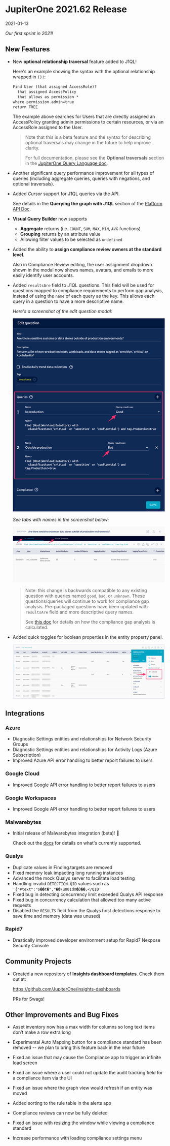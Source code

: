 # JupiterOne 2021.62 Release

2021-01-13

_Our first sprint in 2021!_

## New Features

- New **optional relationship traversal** feature added to J1QL! 

  Here's an example showing the syntax with the optional relationship wrapped in
  `()?`:

  ```j1ql
  Find User (that assigned AccessRole)?
    that assigned AccessPolicy
    that allows as permission *
  where permission.admin=true
  return TREE
  ```

  The example above searches for Users that are directly assigned an
  AccessPolicy granting admin permissions to certain resources, or via an
  AccessRole assigned to the User.

  > Note that this is a beta feature and the syntax for describing optional
  > traversals may change in the future to help improve clarity. 
  > 
  > For full documentation, please see the **Optional traversals** section in the
  > [JupiterOne Query Language doc](../docs/jupiterone-query-language.md).

- Another significant query performance improvement for all types of queries
  (including aggregate queries, queries with negations, and optional
  traversals).

- Added _Cursor_ support for J1QL queries via the API. 

  See details in the **Querying the graph with J1QL** section of the 
  [Platform API Doc](../docs/jupiterone-api.md).

- **Visual Query Builder** now supports

  * **Aggregate** returns (i.e. `COUNT`, `SUM`, `MAX`, `MIN`, `AVG` functions)
  * **Grouping** returns by an attribute value
  * Allowing filter values to be selected as `undefined`

- Added the ability to **assign compliance review owners at the standard level**.

  Also in Compliance Review editing, the user assignment dropdown shown in the
  modal now shows names, avatars, and emails to more easily identify user
  accounts.

- Added `resultsAre` field to J1QL questions. This field will be used for
  questions mapped to compliance requirements to perform gap analysis, instead
  of using the `name` of each query as the key. This allows each query in a
  question to have a more descriptive name.

  _Here's a screenshot of the edit question modal:_

  ![edit-question](../assets/query-question-edit-name-results.png)

  _See tabs with names in the screenshot below:_

  ![question-tabs](../assets/query-question-result-named-tabs.png)

  > Note: this change is backwards compatible to any existing question with queries
  > named `good`, `bad`, or `unknown`. These questions/queries will continue to
  > work for compliance gap analysis. Pre-packaged questions have been updated with
  > `resultsAre` field and more descriptive query names.
  > 
  > See [this doc](../guides/compliance/compliance-gap-analysis.md) for details
  > on how the compliance gap analysis is calculated.

- Added quick toggles for boolean properties in the entity property panel.

  ![entity-toggles](../assets/entity-property-toggles.png)

## Integrations

### Azure

- Diagnostic Settings entities and relationships for Network Security Groups
- Diagnostic Settings entities and relationships for Activity Logs (Azure Subscription)
- Improved Azure API error handling to better report failures to users

### Google Cloud

- Improved Google API error handling to better report failures to users

### Google Workspaces

- Improved Google API error handling to better report failures to users

### Malwarebytes

- Initial release of Malwarebytes integration (beta)! 🎉

  Check out the [docs](https://github.com/JupiterOne/graph-malwarebytes/blob/master/docs/jupiterone.md) 
  for details on what's currently supported.

### Qualys

- Duplicate values in Finding.targets are removed
- Fixed memory leak impacting long running instances
- Advanced the mock Qualys server to facilitate load testing
- Handling invalid `DETECTION.QID` values such as `'{"#text":"o��t�","��\u001dX�Ď��,</QID'`
- Fixed bug in detecting concurrency limit exceeded Qualys API response
- Fixed bug in concurrency calculation that allowed too many active requests
- Disabled the `RESULTS` field from the Qualys host detections response to save time and memory (data was unused)

### Rapid7

- Drastically improved developer environment setup for Rapid7 Nexpose Security Console

## Community Projects

- Created a new repository of **Insights dashboard templates**. Check them out at:

  <https://github.com/JupiterOne/insights-dashboards>

  PRs for Swags!

## Other Improvements and Bug Fixes

- Asset inventory now has a max width for columns so long text items don’t make a row extra long

- Experimental Auto Mapping button for a compliance standard has been removed --
  we plan to bring this feature back in the near future

- Fixed an issue that may cause the Compliance app to trigger an infinite load screen

- Fixed an issue where a user could not update the audit tracking field for a compliance item via the UI

- Fixed an issue where the graph view would refresh if an entity was moved

- Added sorting to the rule table in the alerts app

- Compliance reviews can now be fully deleted

- Fixed an issue with resizing the window while viewing a compliance standard

- Increase performance with loading compliance settings menu
